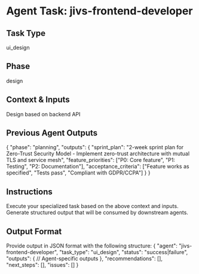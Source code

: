 # Agent Task: jivs-frontend-developer

## Task Type
ui_design

## Phase
design

## Context & Inputs
Design based on backend API

## Previous Agent Outputs
{
  "phase": "planning",
  "outputs": {
    "sprint_plan": "2-week sprint plan for Zero-Trust Security Model - Implement zero-trust architecture with mutual TLS and service mesh",
    "feature_priorities": ["P0: Core feature", "P1: Testing", "P2: Documentation"],
    "acceptance_criteria": ["Feature works as specified", "Tests pass", "Compliant with GDPR/CCPA"]
  }
}

## Instructions
Execute your specialized task based on the above context and inputs.
Generate structured output that will be consumed by downstream agents.

## Output Format
Provide output in JSON format with the following structure:
{
  "agent": "jivs-frontend-developer",
  "task_type": "ui_design",
  "status": "success|failure",
  "outputs": {
    // Agent-specific outputs
  },
  "recommendations": [],
  "next_steps": [],
  "issues": []
}
